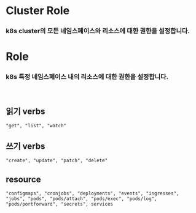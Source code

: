 # Cluster Role
### k8s cluster의 모든 네임스페이스와 리소스에 대한 권한을 설정합니다.

# Role
### k8s 특정 네임스페이스 내의 리소스에 대한 권한을 설정합니다.

<br>

## 읽기 verbs
```
"get", "list", "watch"
```
## 쓰기 verbs
```
"create", "update", "patch", "delete"
```

## resource
```
"configmaps", "cronjobs", "deployments", "events", "ingresses", "jobs", "pods", "pods/attach", "pods/exec", "pods/log", "pods/portforward", "secrets", services
```
